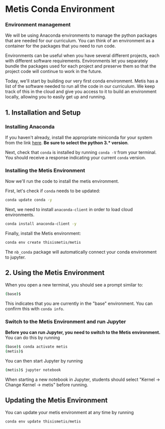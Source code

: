 
# Metis Conda Environment

### Environment management

We will be using Anaconda environments to manage the python packages that are
needed for our curriculum. You can think of an environment as a container for
the packages that you need to run code.

Environments can be useful when you have several different projects, each with
different software requirements. Environments let you separately bundle the packages
used for each project and preserve them so that the project code will continue
to work in the future.

Today, we'll start by building our very first conda environment. Metis has a
list of the software needed to run all the code in our curriculum. We keep track
of this in the cloud and give you access to it to build an environment locally, allowing you to easily get up and running.

## 1. Installation and Setup

### Installing Anaconda

If you haven't already, install the appropriate miniconda for your system from
the link [here](https://docs.conda.io/en/latest/miniconda.html). **Be sure to
select the python 3.\* version**.

Next, check that `conda` is installed by running `conda -V` from your terminal. You should
receive a response indicating your current `conda` version.

### Installing the Metis Environment

Now we'll run the code to install the metis environment.

First, let's check if `conda` needs to be updated:

```bash
conda update conda -y
```

Next, we need to install `anaconda-client` in order to load cloud environments.

```bash
conda install anaconda-client -y
```

Finally, install the Metis environment:

```bash
conda env create thisismetis/metis
```

The `nb_conda` package will automatically connect your conda environment to
jupyter.

## 2. Using the Metis Environment

When you open a new terminal, you should see a prompt similar to:

```bash
(base)$
```

This indicates that you are currently in the "base" environment. You can confirm
this with `conda info`.

### Switch to the Metis Environment and run Jupyter

**Before you can run Jupyter, you need to switch to the Metis environment.** You
can do this by running

```bash
(base)$ conda activate metis
(metis)$
```

You can then start Jupyter by running

```bash
(metis)$ jupyter notebook
```

When starting a new notebook in Jupyter, students should select "Kernel ->
Change Kernel -> metis" before running.

## Updating the Metis Environment

You can update your metis environment at any time by running

```bash
conda env update thisismetis/metis
```
